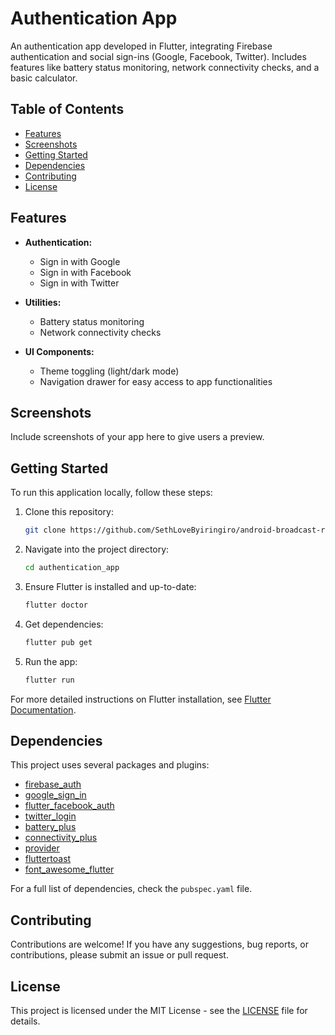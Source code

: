 # Authentication App

An authentication app developed in Flutter, integrating Firebase authentication and social sign-ins (Google, Facebook, Twitter). Includes features like battery status monitoring, network connectivity checks, and a basic calculator.

## Table of Contents

- [Features](#features)
- [Screenshots](#screenshots)
- [Getting Started](#getting-started)
- [Dependencies](#dependencies)
- [Contributing](#contributing)
- [License](#license)

## Features

- **Authentication:**
  - Sign in with Google
  - Sign in with Facebook
  - Sign in with Twitter

- **Utilities:**
  - Battery status monitoring
  - Network connectivity checks

- **UI Components:**
  - Theme toggling (light/dark mode)
  - Navigation drawer for easy access to app functionalities

## Screenshots

Include screenshots of your app here to give users a preview.

## Getting Started

To run this application locally, follow these steps:

1. Clone this repository:
   ```bash
   git clone https://github.com/SethLoveByiringiro/android-broadcast-receivers-shared-preferences-auth-api.git
   ```

2. Navigate into the project directory:
   ```bash
   cd authentication_app
   ```

3. Ensure Flutter is installed and up-to-date:
   ```bash
   flutter doctor
   ```

4. Get dependencies:
   ```bash
   flutter pub get
   ```

5. Run the app:
   ```bash
   flutter run
   ```

For more detailed instructions on Flutter installation, see [Flutter Documentation](https://flutter.dev/docs/get-started/install).

## Dependencies

This project uses several packages and plugins:

- [firebase_auth](https://pub.dev/packages/firebase_auth)
- [google_sign_in](https://pub.dev/packages/google_sign_in)
- [flutter_facebook_auth](https://pub.dev/packages/flutter_facebook_auth)
- [twitter_login](https://pub.dev/packages/twitter_login)
- [battery_plus](https://pub.dev/packages/battery_plus)
- [connectivity_plus](https://pub.dev/packages/connectivity_plus)
- [provider](https://pub.dev/packages/provider)
- [fluttertoast](https://pub.dev/packages/fluttertoast)
- [font_awesome_flutter](https://pub.dev/packages/font_awesome_flutter)

For a full list of dependencies, check the `pubspec.yaml` file.

## Contributing

Contributions are welcome! If you have any suggestions, bug reports, or contributions, please submit an issue or pull request.

## License

This project is licensed under the MIT License - see the [LICENSE](LICENSE) file for details.

